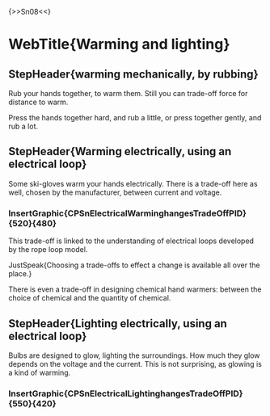 {>>Sn08<<}

# WebTitle{Warming and lighting}

## StepHeader{warming mechanically, by rubbing}

Rub your hands together, to warm them. Still you can trade-off force for distance to warm.

Press the hands together hard, and rub a little, or press together gently, and rub a lot.

## StepHeader{Warming electrically, using an electrical loop}

Some ski-gloves warm your hands electrically. There is a trade-off here as well, chosen by the manufacturer, between current and voltage. 

### InsertGraphic{CPSnElectricalWarminghangesTradeOffPID}{520}{480}

This trade-off is linked to the understanding of electrical loops developed by the rope loop model.

JustSpeak{Choosing a trade-offs to effect a change is available all over the place.}

There is even a trade-off in designing chemical hand warmers: between the choice of chemical and the quantity of chemical.

## StepHeader{Lighting electrically, using an electrical loop}

Bulbs are designed to glow, lighting the surroundings. How much they glow depends on the voltage and the current. This is not surprising, as glowing is a kind of warming.

### InsertGraphic{CPSnElectricalLightinghangesTradeOffPID}{550}{420}

